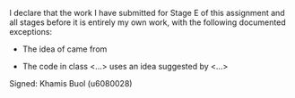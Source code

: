 I declare that the work I have submitted for Stage E of this assignment and all stages before it is entirely my own work, with the
following documented exceptions:

* The idea of <GetUnusedPiecesTest> came from <Lecture material>

* The code in class <...> uses an idea suggested by <...>

Signed: Khamis Buol (u6080028)
